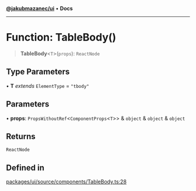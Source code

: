 [**@jakubmazanec/ui**](../README.md) • **Docs**

---

# Function: TableBody()

> **TableBody**\<`T`\>(`props`): `ReactNode`

## Type Parameters

• **T** _extends_ `ElementType` = `"tbody"`

## Parameters

• **props**: `PropsWithoutRef`\<`ComponentProps`\<`T`\>\> & `object` & `object` & `object`

## Returns

`ReactNode`

## Defined in

[packages/ui/source/components/TableBody.ts:28](https://github.com/jakubmazanec/tools/blob/4809b04453aafb35a917917e0b4964a9ec0cd132/packages/ui/source/components/TableBody.ts#L28)
